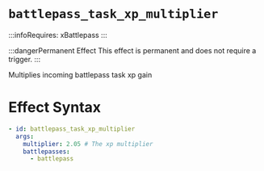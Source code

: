 # `battlepass_task_xp_multiplier`
:::infoRequires:
xBattlepass
:::

:::dangerPermanent Effect
This effect is permanent and does not require a trigger.
:::

Multiplies incoming battlepass task xp gain
# Effect Syntax
```yaml
- id: battlepass_task_xp_multiplier
  args:
    multiplier: 2.05 # The xp multiplier
    battlepasses:
      - battlepass
```
